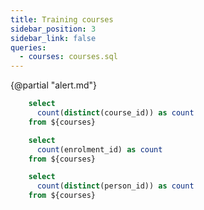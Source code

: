 ```yaml
---
title: Training courses
sidebar_position: 3
sidebar_link: false
queries:
  - courses: courses.sql
---
```

{@partial "alert.md"}

```sql countCourses
    select
      count(distinct(course_id)) as count
    from ${courses}
```


```sql countEnrolments
    select
      count(enrolment_id) as count
    from ${courses}
```

```sql countPeople
    select
      count(distinct(person_id)) as count
    from ${courses}
```

<BigValue
  title="Number of courses"
  data={countCourses}
  value=count
  fmt=num0
  />

  <BigValue
  title="Number of enrolments"
  data={countEnrolments}
  value=count
  fmt=num0
  />

<BigValue
  title="Number of people"
  data={countPeople}
  value=count
  fmt=num0
  />



